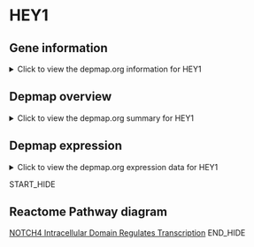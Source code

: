 <h1>HEY1</h1>

<h2>Gene information</h2>
<details>
  <summary>Click to view the depmap.org information for HEY1</summary>
  <iframe src="https://depmap.org/portal/gene/HEY1?tab=about" style="border:none;width:100%;height:800px"></iframe>
</details>

<h2>Depmap overview</h2>
<details>
  <summary>Click to view the depmap.org summary for HEY1</summary>
  <iframe src="https://depmap.org/portal/gene/HEY1?tab=overview" style="border:none;width:100%;height:800px"></iframe>
</details>

<h2>Depmap expression</h2>
<details>
  <summary>Click to view the depmap.org expression data for HEY1</summary>
  <iframe src="https://depmap.org/portal/gene/HEY1?tab=characterization" style="border:none;width:100%;height:800px"></iframe>
</details>


START_HIDE
<h2>Reactome Pathway diagram</h2>
<a href="https://reactome.org/PathwayBrowser/#/R-HSA-9013695">NOTCH4 Intracellular Domain Regulates Transcription</a>
END_HIDE



